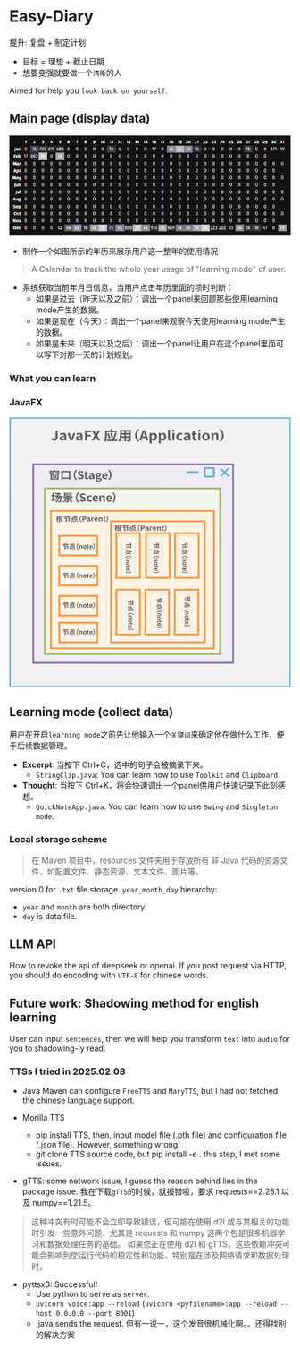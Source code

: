 # Easy-Diary
提升: 复盘 + 制定计划

- 目标 = 理想 + 截止日期
- 想要变强就要做一个`清晰`的人

Aimed for help you `look back on yourself`.

## Main page (display data)
![img.png](src/main/resources/image/img.png)
- 制作一个如图所示的年历来展示用户这一整年的使用情况
> A Calendar to track the whole year usage of "learning mode" of user.
- 系统获取当前年月日信息，当用户点击年历里面的项时判断：
  - 如果是过去（昨天以及之前）：调出一个panel来回顾那些使用learning mode产生的数据。
  - 如果是现在（今天）：调出一个panel来观察今天使用learning mode产生的数据。
  - 如果是未来（明天以及之后）：调出一个panel让用户在这个panel里面可以写下对那一天的计划规划。

### What you can learn


### JavaFX
![img.png](src/main/resources/image/javaFX.png)

## Learning mode (collect data)
用户在开启`learning mode`之前先让他输入一个`关键词`来确定他在做什么工作，便于后续数据管理。

- **Excerpt**: 当按下 Ctrl+C，选中的句子会被摘录下来。
  - `StringClip.java`: You can learn how to use `Toolkit` and `Clipboard`.
- **Thought**: 当按下 Ctrl+K，将会快速调出一个panel供用户快速记录下此刻感想。
  - `QuickNoteApp.java`: You can learn how to use `Swing` and `Singleton mode`.

### Local storage scheme
> 在 Maven 项目中，resources 文件夹用于存放所有 非 Java 代码的资源文件，如配置文件、静态资源、文本文件、图片等。

version 0 for `.txt` file storage.
`year_month_day` hierarchy:
- `year` and `month` are both directory.
- `day` is data file.


## LLM API
How to revoke the api of deepseek or openai.
If you post request via HTTP, you should do encoding with `UTF-8` for chinese words.

## Future work: Shadowing method for english learning
User can input `sentences`, then we will help you transform `text` into `audio` for you to shadowing-ly read.

### TTSs I tried in 2025.02.08
- Java Maven can configure `FreeTTS` and `MaryTTS`, but I had not fetched the chinese language support.

- Morilla TTS
  - pip install TTS, then, input model file (.pth file) and configuration file (.json file). However, something wrong!
  - git clone TTS source code, but pip install -e . this step, I met some issues.

- gTTS: some network issue, I guess the reason behind lies in the package issue. 我在下载`gTTS`的时候，就报错啦，要求 requests==2.25.1 以及 numpy==1.21.5。
>这种冲突有时可能不会立即导致错误，但可能在使用 d2l 或与其相关的功能时引发一些意外问题，尤其是 requests 和 numpy 这两个包是很多机器学习和数据处理任务的基础。
如果您正在使用 d2l 和 gTTS，这些依赖冲突可能会影响到您运行代码的稳定性和功能，特别是在涉及网络请求和数据处理时。

- pyttsx3: Successful!
  - Use python to serve as `server`.
  - `uvicorn voice:app --reload` (`uvicorn <pyfilename>:app --reload --host 0.0.0.0 --port 8001`)
  - .java sends the request.
  但有一说一，这个发音很机械化啊。。还得找别的解决方案